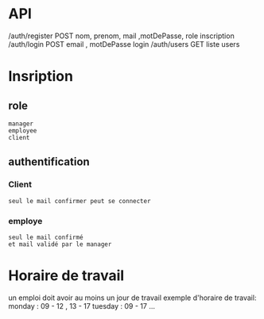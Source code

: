 # API 
/auth/register      POST        nom, prenom, mail ,motDePasse, role         inscription
/auth/login         POST        email , motDePasse                          login
/auth/users         GET                                                     liste users

# Insription
## role 
    manager
    employee
    client

## authentification
### Client
    seul le mail confirmer peut se connecter
### employe
    seul le mail confirmé
    et mail validé par le manager
    
# Horaire de travail
un emploi doit avoir au moins un jour de travail 
exemple d'horaire de travail:
    monday : 09 - 12 , 13 - 17
    tuesday : 09 - 17
    ...
